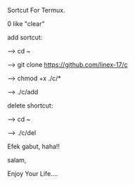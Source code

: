 Sortcut For Termux.

0 like "clear"

add sortcut:

--> cd ~

--> git clone https://github.com/linex-17/c

--> chmod +x ./c/*

--> ./c/add


delete shortcut:

--> cd ~

--> ./c/del


Efek gabut, haha!!

salam,

Enjoy Your Life....

